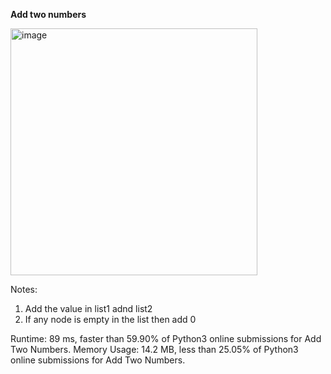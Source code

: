 **Add two numbers**

<img width="395" alt="image" src="https://user-images.githubusercontent.com/25766765/157566443-8d4ea289-ed4e-4587-bde6-d051be0b4a18.png">

Notes:
1. Add the value in list1 adnd list2
2. If any node is empty in the list then add 0

Runtime: 89 ms, faster than 59.90% of Python3 online submissions for Add Two Numbers.
Memory Usage: 14.2 MB, less than 25.05% of Python3 online submissions for Add Two Numbers.
